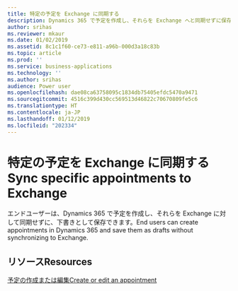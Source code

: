 ```yaml
---
title: 特定の予定を Exchange に同期する
description: Dynamics 365 で予定を作成し、それらを Exchange へと同期せずに保存する
author: srihas
ms.reviewer: mkaur
ms.date: 01/02/2019
ms.assetid: 8c1c1f60-ce73-e811-a96b-000d3a18c83b
ms.topic: article
ms.prod: ''
ms.service: business-applications
ms.technology: ''
ms.author: srihas
audience: Power user
ms.openlocfilehash: dae08ca63758095c1834db75405efdc5470a9471
ms.sourcegitcommit: 4516c399d430cc569513d46822c70670809fe5c6
ms.translationtype: HT
ms.contentlocale: ja-JP
ms.lasthandoff: 01/12/2019
ms.locfileid: "202334"
---
```

# <a name="sync-specific-appointments-to-exchange"></a><span data-ttu-id="18a03-103">特定の予定を Exchange に同期する</span><span class="sxs-lookup"><span data-stu-id="18a03-103">Sync specific appointments to Exchange</span></span>




<span data-ttu-id="18a03-104">エンドユーザーは、Dynamics 365 で予定を作成し、それらを Exchange に対して同期せずに、下書きとして保存できます。</span><span class="sxs-lookup"><span data-stu-id="18a03-104">End users can create appointments in Dynamics 365 and save them as drafts without synchronizing to Exchange.</span></span>

## <a name="resources"></a><span data-ttu-id="18a03-105">リソース</span><span class="sxs-lookup"><span data-stu-id="18a03-105">Resources</span></span>

[<span data-ttu-id="18a03-106">予定の作成または編集</span><span class="sxs-lookup"><span data-stu-id="18a03-106">Create or edit an appointment</span></span>](https://docs.microsoft.com/dynamics365/customer-engagement/basics/create-edit-appointment)